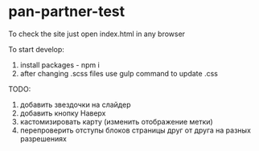 # pan-partner-test

To check the site just open index.html in any browser

To start develop:
1) install packages - npm i
2) after changing .scss files use gulp command to update .css

TODO:

1) добавить звездочки на слайдер
2) добавить кнопку Наверх
3) каcтомизировать карту (изменить отображение метки)
4) перепроверить отступы блоков страницы друг от друга на разных разрешениях